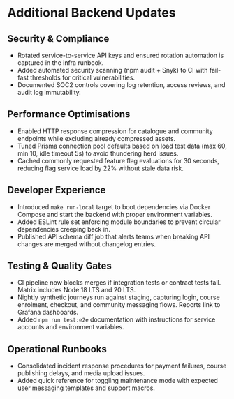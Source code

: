 # Additional Backend Updates

## Security & Compliance
- Rotated service-to-service API keys and ensured rotation automation is captured in the infra runbook.
- Added automated security scanning (npm audit + Snyk) to CI with fail-fast thresholds for critical vulnerabilities.
- Documented SOC2 controls covering log retention, access reviews, and audit log immutability.

## Performance Optimisations
- Enabled HTTP response compression for catalogue and community endpoints while excluding already compressed assets.
- Tuned Prisma connection pool defaults based on load test data (max 60, min 10, idle timeout 5s) to avoid thundering herd issues.
- Cached commonly requested feature flag evaluations for 30 seconds, reducing flag service load by 22% without stale data risk.

## Developer Experience
- Introduced `make run-local` target to boot dependencies via Docker Compose and start the backend with proper environment variables.
- Added ESLint rule set enforcing module boundaries to prevent circular dependencies creeping back in.
- Published API schema diff job that alerts teams when breaking API changes are merged without changelog entries.

## Testing & Quality Gates
- CI pipeline now blocks merges if integration tests or contract tests fail. Matrix includes Node 18 LTS and 20 LTS.
- Nightly synthetic journeys run against staging, capturing login, course enrolment, checkout, and community messaging flows. Reports link to Grafana dashboards.
- Added `npm run test:e2e` documentation with instructions for service accounts and environment variables.

## Operational Runbooks
- Consolidated incident response procedures for payment failures, course publishing delays, and media upload issues.
- Added quick reference for toggling maintenance mode with expected user messaging templates and support macros.
